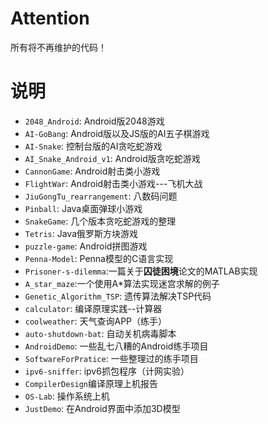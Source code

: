 # Attention
所有将不再维护的代码！

# 说明

* `2048_Android`: Android版2048游戏
* `AI-GoBang`: Android版以及JS版的AI五子棋游戏
* `AI-Snake`: 控制台版的AI贪吃蛇游戏
* `AI_Snake_Android_v1`: Android版贪吃蛇游戏
* `CannonGame`: Android射击类小游戏
* `FlightWar`: Android射击类小游戏---飞机大战
* `JiuGongTu_rearrangement`: 八数码问题
* `Pinball`: Java桌面弹球小游戏
* `SnakeGame`: 几个版本贪吃蛇游戏的整理
* `Tetris`: Java俄罗斯方块游戏
* `puzzle-game`: Android拼图游戏
* `Penna-Model`: Penna模型的C语言实现
* `Prisoner-s-dilemma`:一篇关于**囚徒困境**论文的MATLAB实现
* `A_star_maze`:一个使用A*算法实现迷宫求解的例子
* `Genetic_Algorithm_TSP`: 遗传算法解决TSP代码
* `calculator`: 编译原理实践--计算器
* `coolweather`: 天气查询APP（练手）
* `auto-shutdown-bat`: 自动关机病毒脚本
* `AndroidDemo`: 一些乱七八糟的Android练手项目
* `SoftwareForPratice`: 一些整理过的练手项目
* `ipv6-sniffer`: ipv6抓包程序（计网实验）
* `CompilerDesign`编译原理上机报告
* `OS-Lab`: 操作系统上机
* `JustDemo`: 在Android界面中添加3D模型
